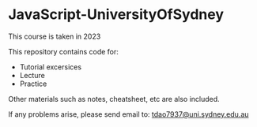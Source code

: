 # JavaScript-UniversityOfSydney

This course is taken in 2023

This repository contains code for:

* Tutorial excersices
* Lecture
* Practice

Other materials such as notes, cheatsheet, etc are also included.

If any problems arise, please send email to: tdao7937@uni.sydney.edu.au
